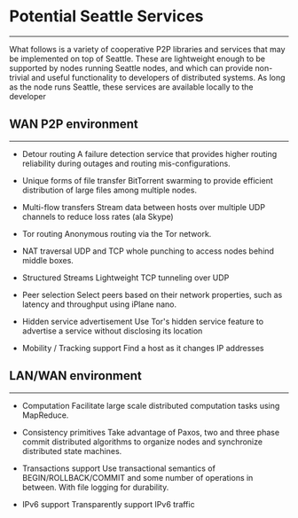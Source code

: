 # Potential Seattle Services
----

What follows is a variety of cooperative P2P libraries and services that may be implemented on top of Seattle. These are lightweight enough to be supported by nodes running Seattle nodes, and which can provide non-trivial and useful functionality to developers of distributed systems. As long as the node runs Seattle, these services are available locally to the developer

## WAN P2P environment
----
 * Detour routing
    A failure detection service that provides higher routing reliability during outages and routing mis-configurations.

 * Unique forms of file transfer
    BitTorrent swarming to provide efficient distribution of large files among multiple nodes.

 * Multi-flow transfers
    Stream data between hosts over multiple UDP channels to reduce loss rates (ala Skype)

 * Tor routing
    Anonymous routing via the Tor network.

 * NAT traversal
    UDP and TCP whole punching to access nodes behind middle boxes.

 * Structured Streams
    Lightweight TCP tunneling over UDP

 * Peer selection
    Select peers based on their network properties, such as latency and throughput using iPlane nano.

 * Hidden service advertisement
    Use Tor's hidden service feature to advertise a service without disclosing its location

 * Mobility / Tracking support
    Find a host as it changes IP addresses


## LAN/WAN environment
----
 * Computation
    Facilitate large scale distributed computation tasks using MapReduce.

 * Consistency primitives
    Take advantage of Paxos, two and three phase commit distributed algorithms to organize nodes and synchronize distributed state machines.

 * Transactions support
    Use transactional semantics of BEGIN/ROLLBACK/COMMIT and some number of operations in between. With file logging for durability.

 * IPv6 support
    Transparently support IPv6 traffic

